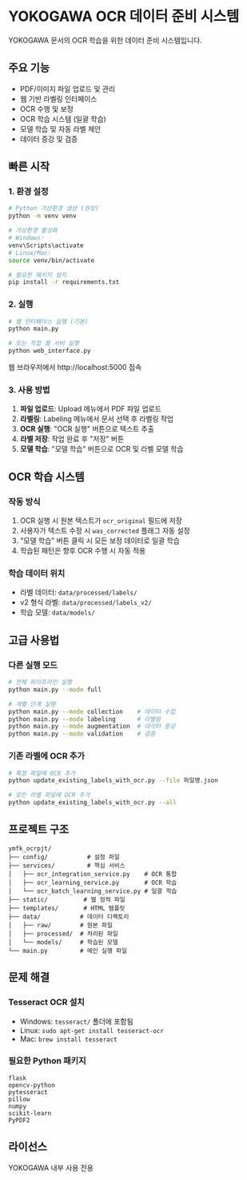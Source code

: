 # YOKOGAWA OCR 데이터 준비 시스템

YOKOGAWA 문서의 OCR 학습을 위한 데이터 준비 시스템입니다.

## 주요 기능

- PDF/이미지 파일 업로드 및 관리
- 웹 기반 라벨링 인터페이스
- OCR 수행 및 보정
- OCR 학습 시스템 (일괄 학습)
- 모델 학습 및 자동 라벨 제안
- 데이터 증강 및 검증

## 빠른 시작

### 1. 환경 설정

```bash
# Python 가상환경 생성 (권장)
python -m venv venv

# 가상환경 활성화
# Windows:
venv\Scripts\activate
# Linux/Mac:
source venv/bin/activate

# 필요한 패키지 설치
pip install -r requirements.txt
```

### 2. 실행

```bash
# 웹 인터페이스 실행 (기본)
python main.py

# 또는 직접 웹 서버 실행
python web_interface.py
```

웹 브라우저에서 http://localhost:5000 접속

### 3. 사용 방법

1. **파일 업로드**: Upload 메뉴에서 PDF 파일 업로드
2. **라벨링**: Labeling 메뉴에서 문서 선택 후 라벨링 작업
3. **OCR 실행**: "OCR 실행" 버튼으로 텍스트 추출
4. **라벨 저장**: 작업 완료 후 "저장" 버튼
5. **모델 학습**: "모델 학습" 버튼으로 OCR 및 라벨 모델 학습

## OCR 학습 시스템

### 작동 방식

1. OCR 실행 시 원본 텍스트가 `ocr_original` 필드에 저장
2. 사용자가 텍스트 수정 시 `was_corrected` 플래그 자동 설정
3. "모델 학습" 버튼 클릭 시 모든 보정 데이터로 일괄 학습
4. 학습된 패턴은 향후 OCR 수행 시 자동 적용

### 학습 데이터 위치

- 라벨 데이터: `data/processed/labels/`
- v2 형식 라벨: `data/processed/labels_v2/`
- 학습 모델: `data/models/`

## 고급 사용법

### 다른 실행 모드

```bash
# 전체 파이프라인 실행
python main.py --mode full

# 개별 단계 실행
python main.py --mode collection    # 데이터 수집
python main.py --mode labeling      # 라벨링
python main.py --mode augmentation  # 데이터 증강
python main.py --mode validation    # 검증
```

### 기존 라벨에 OCR 추가

```bash
# 특정 파일에 OCR 추가
python update_existing_labels_with_ocr.py --file 파일명.json

# 모든 라벨 파일에 OCR 추가
python update_existing_labels_with_ocr.py --all
```

## 프로젝트 구조

```
ymfk_ocrpjt/
├── config/           # 설정 파일
├── services/         # 핵심 서비스
│   ├── ocr_integration_service.py    # OCR 통합
│   ├── ocr_learning_service.py       # OCR 학습
│   └── ocr_batch_learning_service.py # 일괄 학습
├── static/          # 웹 정적 파일
├── templates/       # HTML 템플릿
├── data/           # 데이터 디렉토리
│   ├── raw/        # 원본 파일
│   ├── processed/  # 처리된 파일
│   └── models/     # 학습된 모델
└── main.py         # 메인 실행 파일
```

## 문제 해결

### Tesseract OCR 설치

- Windows: `tesseract/` 폴더에 포함됨
- Linux: `sudo apt-get install tesseract-ocr`
- Mac: `brew install tesseract`

### 필요한 Python 패키지

```
flask
opencv-python
pytesseract
pillow
numpy
scikit-learn
PyPDF2
```

## 라이선스

YOKOGAWA 내부 사용 전용